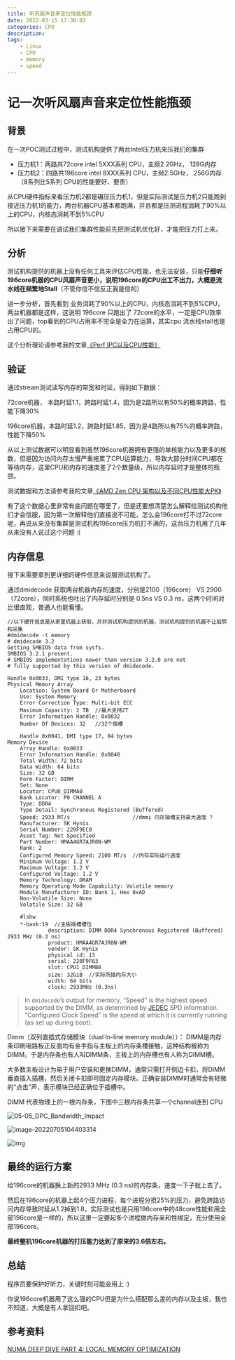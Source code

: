 ```yaml
---
title: 听风扇声音来定位性能瓶颈
date: 2022-03-15 17:30:03
categories: CPU
description: 
tags:
    - Linux
    - CPU
    - memory
    - speed
---
```


# 记一次听风扇声音来定位性能瓶颈

## 背景

在一次POC测试过程中，测试机构提供了两台Intel压力机来压我们的集群

- 压力机1：两路共72core intel 5XXX系列 CPU，主频2.2GHz， 128G内存
- 压力机2：四路共196core intel 8XXX系列 CPU，主频2.5GHz， 256G内存 （8系列比5系列 CPU的性能要好、要贵）

从CPU硬件指标来看压力机2都是碾压压力机1，但是实际测试是压力机2只能跑到接近压力机1的能力，两台机器CPU基本都跑满，并且都是压测进程消耗了90%以上的CPU，内核态消耗不到5%CPU

所以接下来需要在调试我们集群性能前先把测试机优化好，才能把压力打上来。

## 分析

测试机构提供的机器上没有任何工具来评估CPU性能，也无法安装，只能**仔细听196core机器的CPU风扇声音更小，说明196core的CPU出工不出力，大概是流水线在频繁地Stall**（不管你信不信反正我是信的）

进一步分析，首先看到 业务消耗了90%以上的CPU，内核态消耗不到5%CPU，两台机器都是这样，这说明 196core 只跑出了 72core的水平，一定是CPU效率出了问题，top看到的CPU占用率不完全是全力在运算，其实cpu 流水线stall也是占用CPU的。

这个分析理论请参考我的文章[《Perf IPC以及CPU性能》](https://plantegg.github.io/2021/05/16/Perf%20IPC%E4%BB%A5%E5%8F%8ACPU%E5%88%A9%E7%94%A8%E7%8E%87/)

## 验证

通过stream测试读写内存的带宽和时延，得到如下数据：

72core机器，  本路时延1.1，跨路时延1.4，因为是2路所以有50%的概率跨路，性能下降30%

196core机器，本路时延1.2，跨路时延1.85，因为是4路所以有75%的概率跨路，性能下降50%

从以上测试数据可以明显看到虽然196core机器拥有更强的单核能力以及更多的核数，但是因为访问内存太慢严重拖累了CPU运算能力，导致大部分时间CPU都在等待内存，这里CPU和内存的速度差了2个数量级，所以内存延时才是整体的瓶颈。

测试数据和方法请参考我的文章[《AMD Zen CPU 架构以及不同CPU性能大PK》](https://plantegg.github.io/2021/06/18/%E5%87%A0%E6%AC%BECPU%E6%80%A7%E8%83%BD%E5%AF%B9%E6%AF%94/)

有了这个数据心里非常有底问题在哪里了，但是还要想清楚怎么解释给测试机构他们才会信服，因为第一次解释他们直接说不可能，怎么会196core打不过72core呢，再说从来没有集群是测试机构196core压力机打不满的，这台压力机用了几年从来没有人说过这个问题 :(

## 内存信息

接下来需要拿到更详细的硬件信息来说服测试机构了。

通过dmidecode 获取两台机器内存的速度，分别是2100（196core） VS 2900（72core），同时系统也吐出了内存延时分别是 0.5ns VS 0.3 ns，这两个时间对比很直观，普通人也能看懂。

```
//以下硬件信息是从家里机器上获取，并非测试机构提供的机器，测试机构提供的机器不让拍照和采集
#dmidecode -t memory
# dmidecode 3.2
Getting SMBIOS data from sysfs.
SMBIOS 3.2.1 present.
# SMBIOS implementations newer than version 3.2.0 are not
# fully supported by this version of dmidecode.

Handle 0x0033, DMI type 16, 23 bytes 
Physical Memory Array
	Location: System Board Or Motherboard
	Use: System Memory
	Error Correction Type: Multi-bit ECC
	Maximum Capacity: 2 TB  //最大支持2T
	Error Information Handle: 0x0032
	Number Of Devices: 32   //32个插槽
	
	Handle 0x0041, DMI type 17, 84 bytes
Memory Device
	Array Handle: 0x0033
	Error Information Handle: 0x0040
	Total Width: 72 bits
	Data Width: 64 bits
	Size: 32 GB
	Form Factor: DIMM
	Set: None
	Locator: CPU0_DIMMA0
	Bank Locator: P0 CHANNEL A
	Type: DDR4
	Type Detail: Synchronous Registered (Buffered)
	Speed: 2933 MT/s                    //dmmi 内存插槽支持最大速度 ?
	Manufacturer: SK Hynix
	Serial Number: 220F9EC0
	Asset Tag: Not Specified
	Part Number: HMAA4GR7AJR8N-WM
	Rank: 2
	Configured Memory Speed: 2100 MT/s  //内存实际运行速度
	Minimum Voltage: 1.2 V
	Maximum Voltage: 1.2 V
	Configured Voltage: 1.2 V
	Memory Technology: DRAM
	Memory Operating Mode Capability: Volatile memory
	Module Manufacturer ID: Bank 1, Hex 0xAD
	Non-Volatile Size: None
	Volatile Size: 32 GB
	
	#lshw
	*-bank:19  //主板插槽槽位
             description: DIMM DDR4 Synchronous Registered (Buffered) 2933 MHz (0.3 ns) 
             product: HMAA4GR7AJR8N-WM
             vendor: SK Hynix
             physical id: 13
             serial: 220F9F63
             slot: CPU1_DIMMB0
             size: 32GiB  //实际所插内存大小
             width: 64 bits
             clock: 2933MHz (0.3ns)
```

> In `dmidecode`’s output for memory, “Speed” is the highest speed supported by the DIMM, as determined by [JEDEC](https://en.wikipedia.org/wiki/JEDEC) SPD information. “Configured Clock Speed” is the speed at which it is currently running (as set up during boot).

Dimm（双列直插式存储模块（dual In-line memory module））： DIMM是内存条印刷电路板正反面均有金手指与主板上的内存条槽接触，这种结构被称为DIMM。于是内存条也有人叫DIMM条，主板上的内存槽也有人称为DIMM槽。

大多数主板设计为易于用户安装和更换DIMM，通常只需打开侧边卡扣，将DIMM垂直插入插槽，然后关闭卡扣即可固定内存模块。正确安装DIMM时通常会有轻微的“点击”声，表示模块已经正确位于插槽中。

DIMM 代表物理上的一根内存条，下图中三根内存条共享一个channel连到 CPU



![05-05_DPC_Bandwidth_Impact](https://cdn.jsdelivr.net/gh/plantegg/plantegg.github.io/images/951413iMgBlog/05-05_DPC_Bandwidth_Impact.svg)

![image-20220705104403314](https://cdn.jsdelivr.net/gh/plantegg/plantegg.github.io/images/951413iMgBlog/image-20220705104403314.png)



![img](https://cdn.jsdelivr.net/gh/plantegg/plantegg.github.io/images/951413iMgBlog/8f04a1f57fe07692327b9269ba484ce4.jpg)

## 最终的运行方案

给196core的机器换上新的2933 MHz (0.3 ns)的内存条，速度一下子就上去了。

然后在196core的机器上起4个压力进程，每个进程分担25%的压力，避免跨路访问内存导致时延从1.2掉到1.8，实际测试也是只用196core中的48core性能和用全部196core是一样的，所以这里一定要起多个进程做内存亲和性绑定，充分使用全部196core。

**最终整机196core机器的打压能力达到了原来的3.6倍左右。**

## 总结

程序员要保护好听力，关键时刻可能会用上 :)

你说196core机器用了这么强的CPU但是为什么搭配那么差的内存以及主板，我也不知道，大概是有人拿回扣吧。



## 参考资料

[NUMA DEEP DIVE PART 4: LOCAL MEMORY OPTIMIZATION](https://frankdenneman.nl/2016/07/13/numa-deep-dive-4-local-memory-optimization/)
